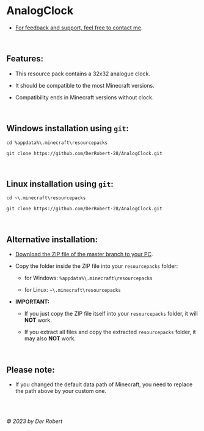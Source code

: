 # AnalogClock

* [For feedback and support, feel free to contact me](https://www.youtube.com/@DerRobert28/community).

<br>

## Features:

- This resource pack contains a 32x32 analogue clock.

- It should be compatible to the most Minecraft versions.

- Compatibility ends in Minecraft versions without clock.

<br>

## Windows installation using `git`:

```
cd %appdata%\.minecraft\resourcepacks

git clone https://github.com/DerRobert-28/AnalogClock.git
```

<br>

## Linux installation using `git`:

```
cd ~\.minecraft\resourcepacks

git clone https://github.com/DerRobert-28/AnalogClock.git
```

<br>

## Alternative installation:

- [Download the ZIP file of the master branch to your PC](https://github.com/DerRobert-28/AnalogClock/archive/refs/heads/master.zip).

- Copy the folder inside the ZIP file into your `resourcepacks` folder:

  - for Windows: `%appdata%\.minecraft\resourcepacks`

  - for Linux: `~\.minecraft\resourcepacks`

- **IMPORTANT:**

  - If you just copy the ZIP file itself into your `resourcepacks` folder, it will **NOT** work.
  
  - If you extract all files and copy the extracted `resourcepacks` folder, it may also **NOT** work.

<br>

## Please note:

- If you changed the default data path of Minecraft, you need to replace the path above by your custom one.
  
<br>
<br>

*&copy; 2023 by Der Robert*
